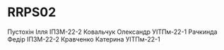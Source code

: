 # RRPS02
Пустохін Ілля ІПЗМ-22-2
Ковальчук Олександр УІТПм-22-1
Рачкинда Федір ІПЗМ-22-2
Кравченко Катерина УІТПм-22-1
